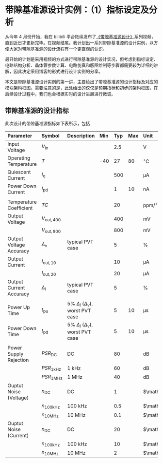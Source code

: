 # 带隙基准源设计实例：（1）指标设定及分析


从今年 4 月份开始，我在 bilibili 平台陆续发布了[《带隙基准源设计》](https://space.bilibili.com/39142721/channel/collectiondetail?sid=358546&)系列视频，直到近日才更新完毕。在视频结尾，我计划出一系列带隙基准源的设计实例，以方便大家对带隙基准源的设计流程有一个更直观的认识。

最开始的计划是采用视频的方式进行带隙基准源的设计实况，但考虑到指标设定、电路结构分析、晶体管参数计算、电路仿真和版图绘制等步骤都需要较为详细的讲解，因此决定采用博客的形式进行设计实例的分享。

本文是带隙基准源设计实例的第一讲，主要给出了带隙基准源的设计指标及对应的模块架构框图。需要注意的是，此处给出的仅仅是预期指标和初步的架构框图，在后续设计过程中，我们也会根据实时的设计进展进行微调。

## 带隙基准源的设计指标

此次设计的带隙基准源指标如下表所示，包括

| Parameter               | Symbol               | Description                                | Min | Typ | Max | Unit                    |
| :---------------------- | :------------------- | :----------------------------------------- | :-- | :-- | :-- | :---------------------- |
| Input Voltage           | $V_\mathrm{in}$      |                                            |     | 2.5 |     | $\mathrm{V}$            |
| Operating Temperature   | $T$                  |                                            | -40 |  27 |  80 | $\mathrm{^\circ C}$     |
| Quiescent Current       | $I_\mathrm{q}$       |                                            |     | 500 |     | $\mathrm{\mu A}$        |
| Power Down Current      | $I_\mathrm{pd}$      |                                            |     |   1 |  10 | $\mathrm{nA}$           |
|                         |                      |                                            |     |     |     |                         |
| Temperature Coefficient | $TC$                 |                                            |     |  20 |     | $\mathrm{ppm/^\circ C}$ |
| Output Voltage          | $V_\mathrm{out,400}$ |                                            |     | 400 |     | $\mathrm{mV}$           |
|                         | $V_\mathrm{out,800}$ |                                            |     | 800 |     | $\mathrm{mV}$           |
| Output Voltage Accuracy | $\Delta_\mathrm{v}$  | typical PVT case                           |     |   5 |     | %                       |
| Output Current          | $I_\mathrm{out,10}$  |                                            |     |  10 |     | $\mathrm{\mu A}$        |
|                         | $I_\mathrm{out,20}$  |                                            |     |  20 |     | $\mathrm{\mu A}$        |
| Output Current Accuracy | $\Delta_\mathrm{i}$  | typical PVT case                           |     |   5 |     | %                       |
|                         |                      |                                            |     |     |     |                         |
| Power Up Time           | $t_\mathrm{pu}$      | 5% $\Delta_i$ ($\Delta_v$), worst PVT case |     |   5 |  10 | $\mathrm{\mu s}$        |
| Power Down Time         | $t_\mathrm{pd}$      | 5% $\Delta_i$ ($\Delta_v$), worst PVT case |     |   5 |  10 | $\mathrm{\mu s}$        |
|                         |                      |                                            |     |     |     |                         |
| Power Supply Rejection  | $PSR_\mathrm{DC}$    | DC                                         |     |  80 |     | $\mathrm{dB}$           |
|                         | $PSR_\mathrm{1kHz}$  | 1 kHz                                      |     |  60 |     | $\mathrm{dB}$           |
|                         | $PSR_\mathrm{1MHz}$  | 1 MHz                                      |     |  40 |     | $\mathrm{dB}$           |
| Ouptut Noise (Voltage)  | $n_\mathrm{DC}$      | DC                                         |     |   1 |     | $\mathrm{nV/\sqrt{Hz}}$ |
|                         | $n_\mathrm{100kHz}$  | 100 kHz                                    |     | 0.5 |     | $\mathrm{nV/\sqrt{Hz}}$ |
|                         | $n_\mathrm{10MHz}$   | 10 MHz                                     |     | 0.1 |     | $\mathrm{nV/\sqrt{Hz}}$ |
| Ouptut Noise (Current)  | $n_\mathrm{DC}$      | DC                                         |     |  20 |     | $\mathrm{pA/\sqrt{Hz}}$ |
|                         | $n_\mathrm{100kHz}$  | 100 kHz                                    |     |  10 |     | $\mathrm{pA/\sqrt{Hz}}$ |
|                         | $n_\mathrm{10MHz}$   | 10 MHz                                     |     |   2 |     | $\mathrm{pA/\sqrt{Hz}}$ |
